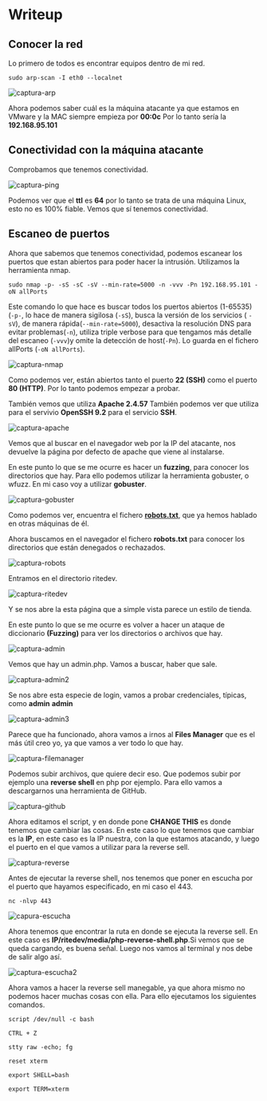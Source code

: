 # Writeup

## Conocer la red

Lo primero de todos es encontrar equipos dentro de mi red.

`sudo arp-scan -I eth0 --localnet`

![captura-arp](https://github.com/Alv-fh/Vulnnyx_machines_writeups/assets/109484163/7d2bd547-ed76-4c3c-80cb-1c780eb41418)

Ahora podemos saber cuál es la máquina atacante ya que estamos en VMware y la MAC siempre empieza por **00:0c** Por lo tanto sería la **192.168.95.101**

## Conectividad con la máquina atacante

Comprobamos que tenemos conectividad.

![captura-ping](https://github.com/Alv-fh/Vulnnyx_machines_writeups/assets/109484163/0b997875-f5bf-4ada-9c1f-6114f83be5cb)

Podemos ver que el **ttl** es **64** por lo tanto se trata de una máquina Linux, esto no es 100% fiable. Vemos que sí tenemos conectividad.

## Escaneo de puertos

Ahora que sabemos que tenemos conectividad, podemos escanear los puertos que estan abiertos para poder hacer la intrusión. Utilizamos la herramienta nmap.

`sudo nmap -p- -sS -sC -sV --min-rate=5000 -n -vvv -Pn 192.168.95.101 -oN allPorts`

Este comando lo que hace es buscar todos los puertos abiertos (1-65535) (`-p-`, lo hace de manera sigilosa (`-sS`), busca la versión de los servicios ( `-sV`), de manera rápida(`--min-rate=5000`), desactiva la resolución DNS para evitar problemas(`-n`), utiliza triple verbose para que tengamos más detalle del escaneo (`-vvv`)y omite la detección de host(`-Pn`). Lo guarda en el fichero allPorts (`-oN allPorts`).

![captura-nmap](https://github.com/Alv-fh/Vulnnyx_machines_writeups/assets/109484163/60784049-41c4-4519-b4d1-4a692d79fb6b)

Como podemos ver, están abiertos tanto el puerto **22 (SSH)** como el puerto **80 (HTTP)**. Por lo tanto podemos empezar a probar.

También vemos que utiliza **Apache 2.4.57**
También podemos ver que utiliza para el servivio **OpenSSH 9.2** para el servicio **SSH**.

![captura-apache](https://github.com/Alv-fh/Vulnnyx_machines_writeups/assets/109484163/abdd66c6-d05d-4439-abca-fd5b6f04debc)

Vemos que al buscar en el navegador web por la IP del atacante, nos devuelve la página por defecto de apache que viene al instalarse.

En este punto lo que se me ocurre es hacer un **fuzzing**, para conocer los directorios que hay. Para ello podemos utilizar la herramienta gobuster, o wfuzz. En mi caso voy a utilizar **gobuster**.

![captura-gobuster](https://github.com/Alv-fh/Vulnnyx_machines_writeups/assets/109484163/d075a291-bc97-4429-8512-0d00a42f6904)

Como podemos ver, encuentra el fichero **[robots.txt](https://es.wikipedia.org/wiki/Est%C3%A1ndar_de_exclusi%C3%B3n_de_robots)**, que ya hemos hablado en otras máquinas de él.

Ahora buscamos en el navegador el fichero **robots.txt** para conocer los directorios que están denegados o rechazados.

![captura-robots](https://github.com/Alv-fh/Vulnnyx_machines_writeups/assets/109484163/4c281690-8f0e-478e-a0c1-94aeccad7870)

Entramos en el directorio ritedev.

![captura-ritedev](https://github.com/Alv-fh/Vulnnyx_machines_writeups/assets/109484163/20ab4a7e-0058-486e-bfbb-27b6cd4b5c88)

Y se nos abre la esta página que a simple vista parece un estilo de tienda.

En este punto lo que se me ocurre es volver a hacer un ataque de diccionario **(Fuzzing)** para ver los directorios o archivos que hay.

![captura-admin](https://github.com/Alv-fh/Vulnnyx_machines_writeups/assets/109484163/0fad6954-e919-49d4-98ba-dacd056d4307)

Vemos que hay un admin.php. Vamos a buscar, haber que sale.

![captura-admin2](https://github.com/Alv-fh/Vulnnyx_machines_writeups/assets/109484163/b287d6b5-a8d4-4872-adf9-2f8182c47d0c)

Se nos abre esta especie de login, vamos a probar credenciales, típicas, como **admin** **admin**

![captura-admin3](https://github.com/Alv-fh/Vulnnyx_machines_writeups/assets/109484163/d358cce8-2aeb-4eac-99aa-8abd354f5407)

Parece que ha funcionado, ahora vamos a irnos al **Files Manager** que es el más útil creo yo, ya que vamos a ver todo lo que hay.

![captura-filemanager](https://github.com/Alv-fh/Vulnnyx_machines_writeups/assets/109484163/741f7794-281a-4c47-8a21-66e97c97be99)

Podemos subir archivos, que quiere decir eso. Que podemos subir por ejemplo una **reverse shell** en php por ejemplo. Para ello vamos a descargarnos una herramienta de GitHub.

![captura-github](https://github.com/Alv-fh/Vulnnyx_machines_writeups/assets/109484163/6ea3c705-6644-4819-8d8d-8e82273b0a0a)

Ahora editamos el script, y en donde pone **CHANGE THIS** es donde tenemos que cambiar las cosas. En este caso lo que tenemos que cambiar es la **IP**, en este caso es la IP nuestra, con la que estamos atacando, y luego el puerto en el que vamos a utilizar para la reverse sell.

![captura-reverse](https://github.com/Alv-fh/Vulnnyx_machines_writeups/assets/109484163/ffd64cae-1677-4157-969c-c6e4a8398a62)

Antes de ejecutar la reverse shell, nos tenemos que poner en escucha por el puerto que hayamos especificado, en mi caso el 443.

`nc -nlvp 443`

![capura-escucha](https://github.com/Alv-fh/Vulnnyx_machines_writeups/assets/109484163/59ee502a-35a0-48cc-a3f1-4b56f1921ae3)

Ahora tenemos que encontrar la ruta en donde se ejecuta la reverse sell. En este caso es **IP/ritedev/media/php-reverse-shell.php**.Si vemos que se queda cargando, es buena señal. Luego nos vamos al terminal y nos debe de salir algo así.

![captura-escucha2](https://github.com/Alv-fh/Vulnnyx_machines_writeups/assets/109484163/6b84ba3d-b9fc-4383-8364-685e1512e5a5)

Ahora vamos a hacer la reverse sell manegable, ya que ahora mismo no podemos hacer muchas cosas con ella. Para ello ejecutamos los siguientes comandos.

`script /dev/null -c bash`

`CTRL + Z`

`stty raw -echo; fg`

`reset xterm`

`export SHELL=bash`

`export TERM=xterm`







